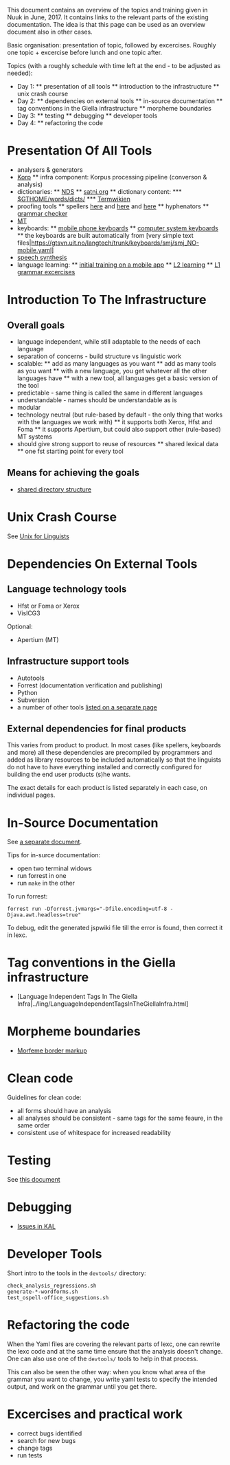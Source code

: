 This document contains an overview of the topics and training given in Nuuk in
June, 2017. It contains links to the relevant parts of the existing
documentation. The idea is that this page can be used as an overview document
also in other cases.


Basic organisation: presentation of topic, followed by excercises. Roughly one
topic + excercise before lunch and one topic after.


Topics (with a roughly schedule with time left at the end - to be adjusted as
needed):
* Day 1:
** presentation of all tools
** introduction to the infrastructure
** unix crash course
* Day 2:
** dependencies on external tools
** in-source documentation
** tag conventions in the Giella infrastructure
** morpheme boundaries
* Day 3:
** testing
** debugging
** developer tools
* Day 4:
** refactoring the code


#  Presentation Of All Tools


* analysers & generators
* [Korp](http://gtweb.uit.no/korp/)
** infra component: Korpus processing pipeline (converson & analysis)
* dictionaries:
** [NDS](http://sanit.oahpa.no)
** [satni.org](http://satni.org/)
** dictionary content:
*** [$GTHOME/words/dicts/](https://gtsvn.uit.no/langtech/trunk/words/dicts/)
*** [Termwikien](https://satni.uit.no/termwiki/index.php/Váldosiidu/nb)
* proofing tools
** spellers [here](http://divvun.no/korrektur/korrektur.html) and
   [here](http://divvun.org/proofing/proofing.html) and
   [here](http://divvun.no/korrektur/speller-demo.html)
** hyphenators
** [grammar checker](http://gtweb.uit.no/gc/)
* [MT](http://jorgal.uit.no/index.sme.html?dir=sme-nob#translation)
* keyboards:
** [mobile phone keyboards](http://divvun.no/keyboards/mobileindex.html)
** [computer system keyboards](http://divvun.no/keyboards/desktopindex.html)
** the keyboards are built automatically from [very simple text
   files|https://gtsvn.uit.no/langtech/trunk/keyboards/smj/smj_NO-mobile.yaml]
* [speech synthesis](http://divvun.no/tale/tale.html)
* language learning:
** [initial training on a mobile app](http://gielese.no/play/)
** [L2 learning](http://oahpa.no)
** [L1 grammar excercises](http://oahpa.no/sme/usevisl/VISL_spealut.nob.html)


#  Introduction To The Infrastructure


##  Overall goals


* language independent, while still adaptable to the needs of each language
* separation of concerns - build structure vs linguistic work
* scalable:
** add as many languages as you want
** add as many tools as you want
** with a new language, you get whatever all the other languages have
** with a new tool, all languages get a basic version of the tool
* predictable - same thing is called the same in different languages
* understandable - names should be understandable as is
* modular
* technology neutral (but rule-based by default - the only thing that works with
  the languages we work with)
** it supports both Xerox, Hfst and Foma
** it supports Apertium, but could also support other (rule-based) MT systems
* should give strong support to reuse of resources
** shared lexical data
** one fst starting point for every tool


##  Means for achieving the goals


* [shared directory structure](../infra/infraremake/NewinfraCatalogues.html)


#  Unix Crash Course


See [Unix for Linguists](/tools/UnixForLinguists.html)


#  Dependencies On External Tools


##  Language technology tools


* Hfst or Foma or Xerox
* VislCG3


Optional:
* Apertium (MT)


##  Infrastructure support tools


* Autotools
* Forrest (documentation verification and publishing)
* Python
* Subversion
* a number of other tools
  [listed on a separate page](../infra/GettingStartedOnTheMac.html)


##  External dependencies for final products


This varies from product to product. In most cases (like spellers, keyboards and
more) all these dependencies are precompiled by programmers and added as library
resources to be included automatically so that the linguists do not have to have
everything installed and correctly configured for building the end user products
(s)he wants.


The exact details for each product is listed separately in each case, on
individual pages.


#  In-Source Documentation


See [a separate document](../infra/infraremake/In-sourceDocumentation.html).


Tips for in-surce documentation:
* open two terminal widows
* run forrest in one
* run `make` in the other


To run forrest:


```
forrest run -Dforrest.jvmargs="-Dfile.encoding=utf-8 -Djava.awt.headless=true"
```


To debug, edit the generated jspwiki file till the error is found, then correct
it in lexc.


#  Tag conventions in the Giella infrastructure


* [Language Independent Tags In The Giella
  Infra|../ling/LanguageIndependentTagsInTheGiellaInfra.html]


#  Morpheme boundaries


* [Morfeme border markup](../ling/morfem-borders.html)


#  Clean code


Guidelines for clean code:
* all forms should have an analysis
* all analyses should be consistent - same tags for the same feaure, in the same order
* consistent use of whitespace for increased readability


#  Testing


See [this document](../infra/infraremake/AddingMorphologicalTestData.html)


#  Debugging


* [Issues in KAL](/lang//kal/IssuesInGreenlandic.html)


#  Developer Tools


Short intro to the tools in the `devtools/` directory:


```
check_analysis_regressions.sh
generate-*-wordforms.sh
test_ospell-office_suggestions.sh
```


#  Refactoring the code


When the Yaml files are covering the relevant parts of lexc, one can rewrite the
lexc code and at the same time ensure that the analysis doesn't change. One can
also use one of the `devtools/` tools to help in that process.


This can also be seen the other way: when you know what area of the grammar you
want to change, you write yaml tests to specify the intended output, and work on
the grammar until you get there.


# Excercises and practical work


* correct bugs identified
* search for new bugs
* change tags
* run tests
